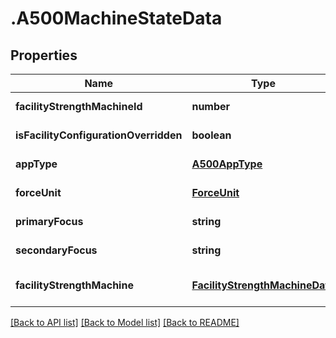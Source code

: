# .A500MachineStateData

## Properties

Name | Type | Description | Notes
------------ | ------------- | ------------- | -------------
**facilityStrengthMachineId** | **number** |  | [default to undefined]
**isFacilityConfigurationOverridden** | **boolean** |  | [default to undefined]
**appType** | [**A500AppType**](A500AppType.md) |  | [default to undefined]
**forceUnit** | [**ForceUnit**](ForceUnit.md) |  | [default to undefined]
**primaryFocus** | **string** |  | [default to undefined]
**secondaryFocus** | **string** |  | [default to undefined]
**facilityStrengthMachine** | [**FacilityStrengthMachineData**](FacilityStrengthMachineData.md) |  | [optional] [default to undefined]


[[Back to API list]](../README.md#documentation-for-api-endpoints) [[Back to Model list]](../README.md#documentation-for-models) [[Back to README]](../README.md)
